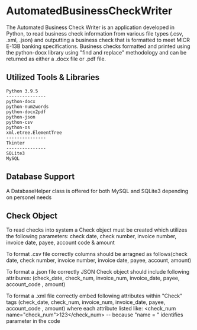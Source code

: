 # AutomatedBusinessCheckWriter
The Automated Business Check Writer is an application developed in Python, to read business check information from various file types (.csv, .xml, .json) and 
outputting a business check that is formatted to meet MICR E-13B banking specifications. Business checks formatted and printed using the python-docx library using "find and replace" methodology and can be returned as either a .docx file or .pdf file.

## Utilized Tools & Libraries 
    Python 3.9.5
    ---------------
    python-docx     
    python-num2words
    python-docx2pdf
    python-json
    python-csv
    python-os
    xml.etree.ElementTree
    ---------------
    Tkinter 
    ---------------
    SQLite3 
    MySQL
    
## Database Support 
A DatabaseHelper class is offered for both MySQL and SQLite3 depending on personel needs

## Check Object 
To read checks into system a Check object must be created which utilizes the following parameters: check date, check number, invoice number, invoice date, payee, account code & amount

To format .csv file correctly columns should be arragned as follows(check date, check number, invoice number, invoice date, payee, account, amount)     

To format a .json file correctly JSON Check object should include following attribures: (check_date, check_num, invoice_num, invoice_date, payee, account_code , amount)

To format a .xml file correctly embed following attributes within "Check" tags (check_date, check_num, invoice_num, invoice_date, payee, account_code , amount) where each attribute listed like: <check_num name="check_num">123</check_num> -- because "name = " identifies parameter in the code


